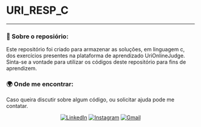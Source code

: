# URI_RESP_C
---
### 👀 Sobre o reposiório:

Este repositório foi criado para armazenar as soluções, em linguagem c, dos exercícios presentes na plataforma de aprendizado UriOnlineJudge.
Sinta-se a vontade para utilizar os códigos deste repositório para fins de aprendizem.

### 🌍 Onde me encontrar:

Caso queira discutir sobre algum código, ou solicitar ajuda pode me contatar.

<div align='center'>

  [![LinkedIn](https://img.shields.io/badge/LinkedIn-blue?style=for-the-badge&logo=linkedin&logoColor=white)](https://www.linkedin.com/in/pedro-cavalcante-898242185/)
  [![Instagram](https://img.shields.io/badge/Instagram-purple?style=for-the-badge&logo=instagram&logoColor=white)](https://www.instagram.com/pedr0cavalcante/)
  [![Gmail](https://img.shields.io/badge/Gmail-darkred?style=for-the-badge&logo=gmail&logoColor=white)](mailto:pedro.ricardo@academico.ufpb.br)
</div>
